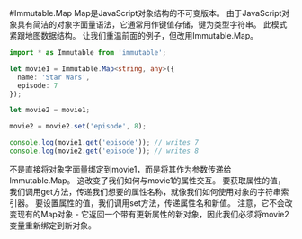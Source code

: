 #Immutable.Map
Map是JavaScript对象结构的不可变版本。 由于JavaScript对象具有简洁的对象字面量语法，它通常用作键值存储，键为类型字符串。 此模式紧跟地图数据结构。 让我们重温前面的例子，但改用Immutable.Map。
```ts
import * as Immutable from 'immutable';

let movie1 = Immutable.Map<string, any>({
  name: 'Star Wars',
  episode: 7
});

let movie2 = movie1;

movie2 = movie2.set('episode', 8);

console.log(movie1.get('episode')); // writes 7
console.log(movie2.get('episode')); // writes 8
```
不是直接将对象字面量绑定到movie1，而是将其作为参数传递给Immutable.Map。 这改变了我们如何与movie1的属性交互。
要获取属性的值，我们调用get方法，传递我们想要的属性名称，就像我们如何使用对象的字符串索引器。
要设置属性的值，我们调用set方法，传递属性名和新值。 注意，它不会改变现有的Map对象 - 它返回一个带有更新属性的新对象，因此我们必须将movie2变量重新绑定到新对象。